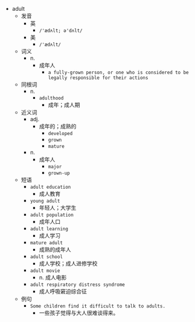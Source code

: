 - adult
  - 发音
    - 英
      - `/'ædʌlt; ə'dʌlt/`
    - 美
      - `/'ædʌlt/`
  - 词义
    - n.
      - 成年人
        - `a fully-grown person, or one who is considered to be legally responsible for their actions`
  - 同根词
    - n.
      - `adulthood`
        - 成年；成人期
  - 近义词
    - adj.
      - 成年的；成熟的
        - `developed`
        - `grown`
        - `mature`
    - n.
      - 成年人
        - `major`
        - `grown-up`
  - 短语
    - `adult education`
      - 成人教育 
    - `young adult`
      - 年轻人；大学生 
    - `adult population`
      - 成年人口 
    - `adult learning`
      - 成人学习 
    - `mature adult`
      - 成熟的成年人 
    - `adult school`
      - 成人学校；成人进修学校 
    - `adult movie`
      - n. 成人电影 
    - `adult respiratory distress syndrome`
      - 成人呼吸窘迫综合征 
  - 例句
    - `Some children find it difficult to talk to adults.`
      - 一些孩子觉得与大人很难谈得来。

